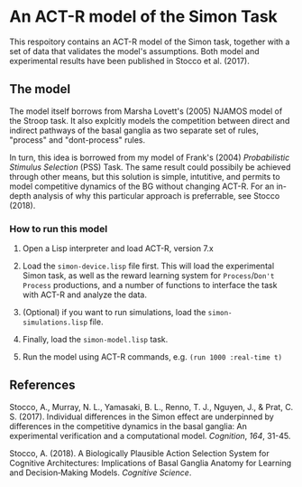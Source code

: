 # An ACT-R model of the Simon Task

This respoitory contains an ACT-R model of the Simon task, together
with a set of data that validates the model's assumptions.  Both model
and experimental results have been published in Stocco et al. (2017).

## The model 
The model itself borrows from Marsha Lovett's (2005) NJAMOS model of
the Stroop task. It also explcitly models the competition between
direct and indirect pathways of the basal ganglia as two separate set
of rules, "process" and "dont-process" rules.

In turn, this idea is borrowed from my model of Frank's (2004)
_Probabilistic Stimulus Selection_ (PSS) Task. The same result
could possibily be achieved through other means, but this
solution is simple, intutitive, and permits to model competitive
dynamics of the BG without changing ACT-R.  For an in-depth analysis
of why this particular approach is preferrable, see Stocco (2018).

### How to run this model

1. Open a Lisp interpreter and load ACT-R, version 7.x

2. Load the `simon-device.lisp` file first. This will load the
   experimental Simon task, as well as the reward learning system for
   `Process`/`Don't Process` productions, and a number of functions to
   interface the task with ACT-R and analyze the data.

3. (Optional) if you want to run simulations, load the
   `simon-simulations.lisp` file.

4. Finally, load the `simon-model.lisp` task.

5. Run the model using ACT-R commands, e.g. `(run 1000 :real-time t)`

## References

Stocco, A., Murray, N. L., Yamasaki, B. L., Renno, T. J., Nguyen, J.,
& Prat, C. S. (2017). Individual differences in the Simon effect are
underpinned by differences in the  competitive dynamics in the basal
ganglia: An experimental verification and a computational
model. _Cognition_, _164_, 31-45.

Stocco, A. (2018). A Biologically Plausible Action Selection System
for Cognitive Architectures: Implications of Basal Ganglia Anatomy for
Learning and Decision‐Making Models. _Cognitive Science_.
